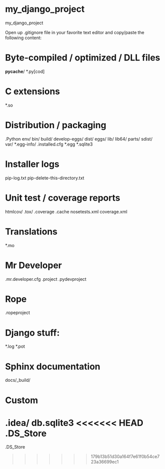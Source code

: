 my_django_project
=================

my_django_project

Open up .gitignore file in your favorite text editor and copy/paste the following content:

# Byte-compiled / optimized / DLL files
__pycache__/
*.py[cod]

# C extensions
*.so

# Distribution / packaging
.Python
env/
bin/
build/
develop-eggs/
dist/
eggs/
lib/
lib64/
parts/
sdist/
var/
*.egg-info/
.installed.cfg
*.egg
*.sqlite3

# Installer logs
pip-log.txt
pip-delete-this-directory.txt

# Unit test / coverage reports
htmlcov/
.tox/
.coverage
.cache
nosetests.xml
coverage.xml

# Translations
*.mo

# Mr Developer
.mr.developer.cfg
.project
.pydevproject

# Rope
.ropeproject

# Django stuff:
*.log
*.pot

# Sphinx documentation
docs/_build/

# Custom
.idea/
db.sqlite3
<<<<<<< HEAD
.DS_Store
=======
.DS_Store
>>>>>>> 179b13b51d30a164f7e61f0b54ce723a36699ec1
